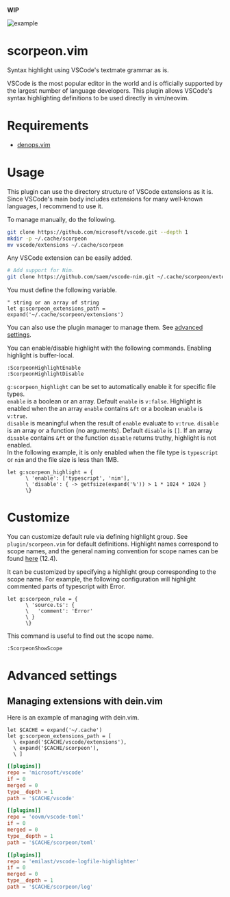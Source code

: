 **WIP**

![example](https://user-images.githubusercontent.com/82267684/201442856-896b3c30-e755-432e-a7dd-b6073d34df2a.png)

# scorpeon.vim

Syntax highlight using VSCode's textmate grammar as is.

VSCode is the most popular editor in the world and is officially supported by the largest number of language developers.
This plugin allows VSCode's syntax highlighting definitions to be used directly in vim/neovim.

# Requirements

- [denops.vim](https://github.com/vim-denops/denops.vim)

# Usage

This plugin can use the directory structure of VSCode extensions as it is.
Since VSCode's main body includes extensions for many well-known languages, I recommend to use it.

To manage manually, do the following.

```sh
git clone https://github.com/microsoft/vscode.git --depth 1
mkdir -p ~/.cache/scorpeon
mv vscode/extensions ~/.cache/scorpeon
```

Any VSCode extension can be easily added.

```sh
# Add support for Nim.
git clone https://github.com/saem/vscode-nim.git ~/.cache/scorpeon/extensions/nim
```

You must define the following variable.

```vim
" string or an array of string
let g:scorpeon_extensions_path = expand('~/.cache/scorpeon/extensions')
```

You can also use the plugin manager to manage them. See [advanced settings](#managing-extensions-with-deinvim).

You can enable/disable highlight with the following commands.
Enabling highlight is buffer-local.

```vim
:ScorpeonHighlightEnable
:ScorpeonHighlightDisable
```

`g:scorpeon_highlight` can be set to automatically enable it for specific file types.<br>
`enable` is a boolean or an array.
Default `enable` is `v:false`.
Highlight is enabled when the an array `enable` contains `&ft` or a boolean `enable` is `v:true`.<br>
`disable` is meaningful when the result of `enable` evaluate to `v:true`.
`disable` is an array or a function (no arguments).
Default `disable` is `[]`.
If an array `disable` contains `&ft` or the function `disable` returns truthy, highlight is not enabled.<br>
In the following example, it is only enabled when the file type is `typescript` or `nim` and the file size is less than 1MB.

```vim
let g:scorpeon_highlight = {
      \ 'enable': ['typescript', 'nim'],
      \ 'disable': { -> getfsize(expand('%')) > 1 * 1024 * 1024 }
      \}
```

# Customize

You can customize default rule via defining highlight group.
See `plugin/scorpeon.vim` for default definitions.
Highlight names correspond to scope names, and the general naming convention for scope names can be found [here](https://macromates.com/manual/en/language_grammars) (12.4).

It can be customized by specifying a highlight group corresponding to the scope name.
For example, the following configuration will highlight commented parts of typescript with Error.

```vim
let g:scorpeon_rule = {
      \ 'source.ts': {
      \   'comment': 'Error'
      \ }
      \}
```

This command is useful to find out the scope name.

```vim
:ScorpeonShowScope
```

# Advanced settings

## Managing extensions with dein.vim

Here is an example of managing with dein.vim.

```vim
let $CACHE = expand('~/.cache')
let g:scorpeon_extensions_path = [
  \ expand('$CACHE/vscode/extensions'),
  \ expand('$CACHE/scorpeon'),
  \ ]
```

```toml
[[plugins]]
repo = 'microsoft/vscode'
if = 0
merged = 0
type__depth = 1
path = '$CACHE/vscode'

[[plugins]]
repo = 'oovm/vscode-toml'
if = 0
merged = 0
type__depth = 1
path = '$CACHE/scorpeon/toml'

[[plugins]]
repo = 'emilast/vscode-logfile-highlighter'
if = 0
merged = 0
type__depth = 1
path = '$CACHE/scorpeon/log'
```
